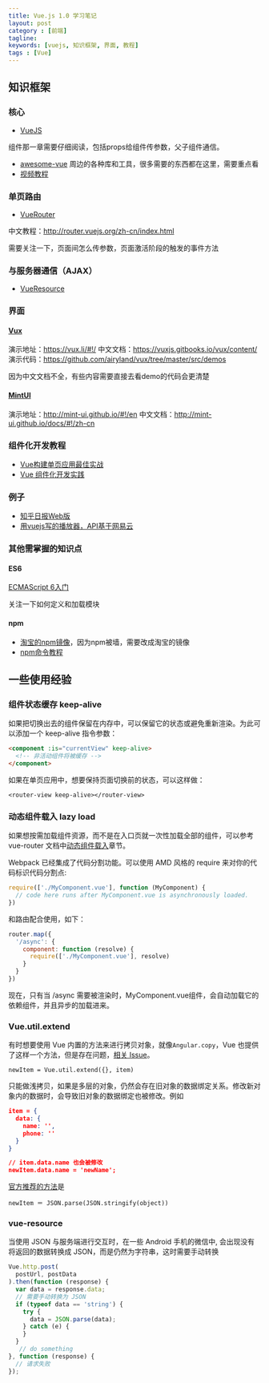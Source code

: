```yaml
---
title: Vue.js 1.0 学习笔记
layout: post
category : [前端]
tagline: 
keywords: [vuejs, 知识框架, 界面, 教程]
tags : [Vue]
---
```


## 知识框架

### 核心

- [VueJS](http://cn.vuejs.org/)

组件那一章需要仔细阅读，包括props给组件传参数，父子组件通信。

- [awesome-vue](https://github.com/vuejs/awesome-vue) 周边的各种库和工具，很多需要的东西都在这里，需要重点看
- [视频教程](https://laravist.com/series/vue-js-1-0-in-action-series)

### 单页路由

- [VueRouter](https://github.com/vuejs/vue-router)

中文教程：http://router.vuejs.org/zh-cn/index.html

需要关注一下，页面间怎么传参数，页面激活阶段的触发的事件方法

### 与服务器通信（AJAX）

- [VueResource](https://github.com/vuejs/vue-resource)

### 界面

#### [Vux](https://github.com/airyland/vux)

演示地址：https://vux.li/#!/
中文文档：https://vuxjs.gitbooks.io/vux/content/
演示代码：https://github.com/airyland/vux/tree/master/src/demos

因为中文文档不全，有些内容需要直接去看demo的代码会更清楚

#### [MintUI](https://github.com/ElemeFE/mint-ui)

演示地址：http://mint-ui.github.io/#!/en
中文文档：http://mint-ui.github.io/docs/#!/zh-cn

### 组件化开发教程

- [Vue构建单页应用最佳实战](https://segmentfault.com/a/1190000005009052)
- [Vue 组件化开发实践](https://gold.xitu.io/entry/55f77eb460b28e6a6f0f4f86)

### 例子

- [知乎日报Web版](https://github.com/yatessss/zhihudaily-vue)
- [用vuejs写的播放器，API基于网易云](https://github.com/axhello/vPlayer)

### 其他需掌握的知识点

#### ES6

[ECMAScript 6入门](http://es6.ruanyifeng.com/)

关注一下如何定义和加载模块

#### npm

- [淘宝的npm镜像](https://npm.taobao.org/)，因为npm被墙，需要改成淘宝的镜像
- [npm命令教程](http://www.jianshu.com/p/e958a74a0fd7)

## 一些使用经验

### 组件状态缓存 keep-alive

如果把切换出去的组件保留在内存中，可以保留它的状态或避免重新渲染。为此可以添加一个 keep-alive 指令参数：

```html
<component :is="currentView" keep-alive>
  <!-- 非活动组件将被缓存 -->
</component>
```

如果在单页应用中，想要保持页面切换前的状态，可以这样做：

```
<router-view keep-alive></router-view>
```


### 动态组件载入 lazy load

如果想按需加载组件资源，而不是在入口页就一次性加载全部的组件，可以参考 vue-router 文档中[动态组件载入](http://router.vuejs.org/zh-cn/lazy.html)章节。

Webpack 已经集成了代码分割功能。可以使用 AMD 风格的 require 来对你的代码标识代码分割点:

```js
require(['./MyComponent.vue'], function (MyComponent) {
  // code here runs after MyComponent.vue is asynchronously loaded.
})
```

和路由配合使用，如下：

```js
router.map({
  '/async': {
    component: function (resolve) {
      require(['./MyComponent.vue'], resolve)
    }
  }
})
```

现在，只有当 /async 需要被渲染时，MyComponent.vue组件，会自动加载它的依赖组件，并且异步的加载进来。

### Vue.util.extend

有时想要使用 Vue 内置的方法来进行拷贝对象，就像`Angular.copy`，Vue 也提供了这样一个方法，但是存在问题，[相关 Issue](https://github.com/vuejs/vue/issues/1849)。

	newItem = Vue.util.extend({}, item)

只能做浅拷贝，如果是多层的对象，仍然会存在旧对象的数据绑定关系。修改新对象内的数据时，会导致旧对象的数据绑定也被修改。例如 

```json
item = {
  data: {
    name: '',
    phone: ''
  }
}

// item.data.name 也会被修改
newItem.data.name = 'newName';
```

[官方推荐的方法](https://github.com/vuejs/vue/issues/158)是

	newItem ＝ JSON.parse(JSON.stringify(object))
	
### vue-resource 

当使用 JSON 与服务端进行交互时，在一些 Android 手机的微信中, 会出现没有将返回的数据转换成 JSON，而是仍然为字符串，这时需要手动转换

```js
Vue.http.post(
  postUrl, postData
).then(function (response) {
  var data = response.data;
  // 需要手动转换为 JSON
  if (typeof data == 'string') {
    try {
      data = JSON.parse(data);
    } catch (e) {
    }
  }
   // do something
}, function (response) {
  // 请求失败
});
```	
	
